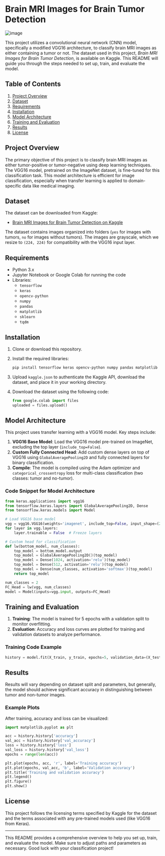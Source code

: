 
# Brain MRI Images for Brain Tumor Detection
![image](https://github.com/user-attachments/assets/d5390add-ca03-48d6-b4fe-5cd45d3f114b)


This project utilizes a convolutional neural network (CNN) model, specifically a modified VGG16 architecture, to classify brain MRI images as either containing a tumor or not. The dataset used in this project, *Brain MRI Images for Brain Tumor Detection*, is available on Kaggle. This README will guide you through the steps needed to set up, train, and evaluate the model.

## Table of Contents
1. [Project Overview](#project-overview)
2. [Dataset](#dataset)
3. [Requirements](#requirements)
4. [Installation](#installation)
5. [Model Architecture](#model-architecture)
6. [Training and Evaluation](#training-and-evaluation)
7. [Results](#results)
8. [License](#license)

## Project Overview

The primary objective of this project is to classify brain MRI images as either tumor-positive or tumor-negative using deep learning techniques. The VGG16 model, pretrained on the ImageNet dataset, is fine-tuned for this classification task. This model architecture is efficient for image classification, especially when transfer learning is applied to domain-specific data like medical imaging.

## Dataset

The dataset can be downloaded from Kaggle:
- [Brain MRI Images for Brain Tumor Detection on Kaggle](https://www.kaggle.com/navoneel/brain-mri-images-for-brain-tumor-detection)

The dataset contains images organized into folders (`yes` for images with tumors, `no` for images without tumors). The images are grayscale, which we resize to `(224, 224)` for compatibility with the VGG16 input layer.

## Requirements

- Python 3.x
- Jupyter Notebook or Google Colab for running the code
- Libraries:
  - `tensorflow`
  - `keras`
  - `opencv-python`
  - `numpy`
  - `pandas`
  - `matplotlib`
  - `sklearn`
  - `tqdm`

## Installation

1. Clone or download this repository.
2. Install the required libraries:
   ```bash
   pip install tensorflow keras opencv-python numpy pandas matplotlib sklearn tqdm
   ```

3. Upload `kaggle.json` to authenticate the Kaggle API, download the dataset, and place it in your working directory.

4. Download the dataset using the following code:
   ```python
   from google.colab import files
   uploaded = files.upload()
   ```

## Model Architecture

This project uses transfer learning with a VGG16 model. Key steps include:

1. **VGG16 Base Model**: Load the VGG16 model pre-trained on ImageNet, excluding the top layer (`include_top=False`).
2. **Custom Fully Connected Head**: Add custom dense layers on top of VGG16 using `GlobalAveragePooling2D` and fully connected layers for binary classification.
3. **Compile**: The model is compiled using the Adam optimizer and `categorical_crossentropy` loss for multi-class classification (two classes: tumor and no-tumor).

### Code Snippet for Model Architecture

```python
from keras.applications import vgg16
from tensorflow.keras.layers import GlobalAveragePooling2D, Dense
from tensorflow.keras.models import Model

# Load VGG16 base model
vgg = vgg16.VGG16(weights='imagenet', include_top=False, input_shape=(224, 224, 3))
for layer in vgg.layers:
    layer.trainable = False  # Freeze layers

# Custom head for classification
def lw(bottom_model, num_classes):
    top_model = bottom_model.output
    top_model = GlobalAveragePooling2D()(top_model)
    top_model = Dense(1024, activation='relu')(top_model)
    top_model = Dense(512, activation='relu')(top_model)
    top_model = Dense(num_classes, activation='softmax')(top_model)
    return top_model

num_classes = 2
FC_Head = lw(vgg, num_classes)
model = Model(inputs=vgg.input, outputs=FC_Head)
```

## Training and Evaluation

1. **Training**: The model is trained for 5 epochs with a validation split to monitor overfitting.
2. **Evaluation**: Accuracy and loss curves are plotted for training and validation datasets to analyze performance.

### Training Code Example

```python
history = model.fit(X_train, y_train, epochs=5, validation_data=(X_test, y_test), verbose=1)
```

## Results

Results will vary depending on dataset split and parameters, but generally, the model should achieve significant accuracy in distinguishing between tumor and non-tumor images.

### Example Plots

After training, accuracy and loss can be visualized:

```python
import matplotlib.pyplot as plt

acc = history.history['accuracy']
val_acc = history.history['val_accuracy']
loss = history.history['loss']
val_loss = history.history['val_loss']
epochs = range(len(acc))

plt.plot(epochs, acc, 'r', label='Training accuracy')
plt.plot(epochs, val_acc, 'b', label='Validation accuracy')
plt.title('Training and validation accuracy')
plt.legend()
plt.figure()
plt.show()
```

## License

This project follows the licensing terms specified by Kaggle for the dataset and the terms associated with any pre-trained models used (like VGG16 from Keras).

---

This README provides a comprehensive overview to help you set up, train, and evaluate the model. Make sure to adjust paths and parameters as necessary. Good luck with your classification project!
